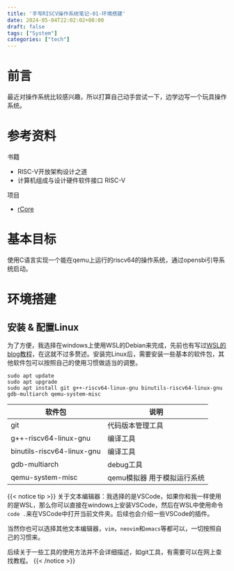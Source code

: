 ```yaml
---
title: '手写RISCV操作系统笔记-01-环境搭建'
date: 2024-05-04T22:02:02+08:00
draft: false
tags: ["System"]
categories: ["tech"]
---
```

# 前言

最近对操作系统比较感兴趣，所以打算自己动手尝试一下，边学边写一个玩具操作系统。

# 参考资料

书籍
 - RISC-V开放架构设计之道
 - 计算机组成与设计硬件软件接口 RISC-V

项目
 - [rCore](https://rcore-os.cn/rCore-Tutorial-Book-v3/index.html)

# 基本目标
使用C语言实现一个能在qemu上运行的riscv64的操作系统，通过opensbi引导系统启动。
# 环境搭建
## 安装 & 配置Linux
为了方便，我选择在windows上使用WSL的Debian来完成，先前也有写过[WSL的blog教程](/posts/22-04-01-wsl/)，在这就不过多赘述。安装完Linux后，需要安装一些基本的软件包，其他软件包可以按照自己的使用习惯做适当的调整。
```shell
sudo apt update
sudo apt upgrade
sudo apt install git g++-riscv64-linux-gnu binutils-riscv64-linux-gnu gdb-multiarch qemu-system-misc
```
|软件包|说明|
|-|-|
|git|代码版本管理工具|
|g++-riscv64-linux-gnu|编译工具|
|binutils-riscv64-linux-gnu|编译工具|
|gdb-multiarch|debug工具|
|qemu-system-misc|qemu模拟器 用于模拟运行系统|

{{< notice tip >}}
关于文本编辑器：我选择的是VSCode，如果你和我一样使用的是WSL，那么你可以直接在windows上安装VSCode，然后在WSL中使用命令`code .`来在VSCode中打开当前文件夹。后续也会介绍一些VSCode的插件。

当然你也可以选择其他文本编辑器，`vim`，`neovim`和`emacs`等都可以，一切按照自己的习惯来。

后续关于一些工具的使用方法并不会详细描述，如git工具，有需要可以在网上查找教程。
{{< /notice >}}

